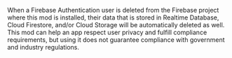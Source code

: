 When a Firebase Authentication user is deleted from the Firebase project where this mod is installed, their data that is stored in Realtime Database, Cloud Firestore, and/or Cloud Storage will be automatically deleted as well. This mod can help an app respect user privacy and fulfill compliance requirements, but using it does not guarantee compliance with government and industry regulations.
